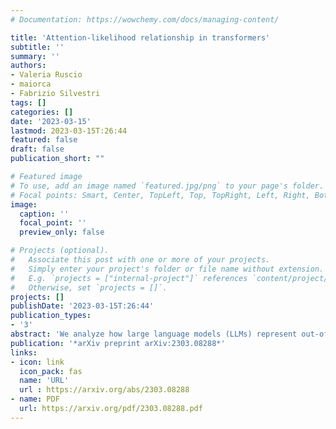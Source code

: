 ```yaml
---
# Documentation: https://wowchemy.com/docs/managing-content/

title: 'Attention-likelihood relationship in transformers'
subtitle: ''
summary: ''
authors:
- Valeria Ruscio
- maiorca
- Fabrizio Silvestri
tags: []
categories: []
date: '2023-03-15'
lastmod: 2023-03-15T:26:44
featured: false
draft: false
publication_short: ""

# Featured image
# To use, add an image named `featured.jpg/png` to your page's folder.
# Focal points: Smart, Center, TopLeft, Top, TopRight, Left, Right, BottomLeft, Bottom, BottomRight.
image:
  caption: ''
  focal_point: ''
  preview_only: false

# Projects (optional).
#   Associate this post with one or more of your projects.
#   Simply enter your project's folder or file name without extension.
#   E.g. `projects = ["internal-project"]` references `content/project/deep-learning/index.md`.
#   Otherwise, set `projects = []`.
projects: []
publishDate: '2023-03-15T:26:44'
publication_types:
- '3'
abstract: 'We analyze how large language models (LLMs) represent out-of-context words, investigating their reliance on the given context to capture their semantics. Our likelihood-guided text perturbations reveal a correlation between token likelihood and attention values in transformer-based language models. Extensive experiments reveal that unexpected tokens cause the model to attend less to the information coming from themselves to compute their representations, particularly at higher layers. These findings have valuable implications for assessing the robustness of LLMs in real-world scenarios. Fully reproducible codebase at https://github.com/Flegyas/AttentionLikelihood .'
publication: '*arXiv preprint arXiv:2303.08288*'
links:
- icon: link
  icon_pack: fas
  name: 'URL'
  url : https://arxiv.org/abs/2303.08288
- name: PDF
  url: https://arxiv.org/pdf/2303.08288.pdf
---
```

